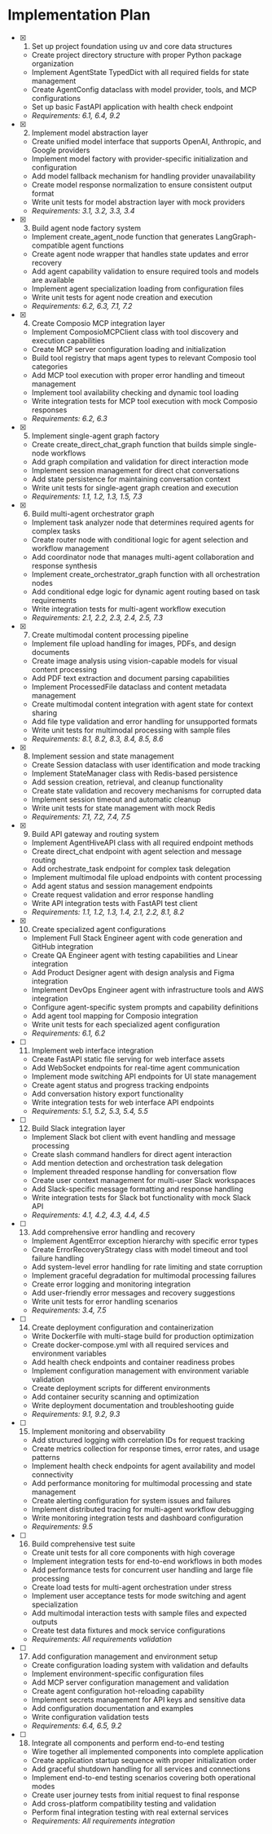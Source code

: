 # Implementation Plan

- [x] 1. Set up project foundation using uv and core data structures
  - Create project directory structure with proper Python package organization
  - Implement AgentState TypedDict with all required fields for state management
  - Create AgentConfig dataclass with model provider, tools, and MCP configurations
  - Set up basic FastAPI application with health check endpoint
  - _Requirements: 6.1, 6.4, 9.2_

- [x] 2. Implement model abstraction layer
  - Create unified model interface that supports OpenAI, Anthropic, and Google providers
  - Implement model factory with provider-specific initialization and configuration
  - Add model fallback mechanism for handling provider unavailability
  - Create model response normalization to ensure consistent output format
  - Write unit tests for model abstraction layer with mock providers
  - _Requirements: 3.1, 3.2, 3.3, 3.4_

- [x] 3. Build agent node factory system
  - Implement create_agent_node function that generates LangGraph-compatible agent functions
  - Create agent node wrapper that handles state updates and error recovery
  - Add agent capability validation to ensure required tools and models are available
  - Implement agent specialization loading from configuration files
  - Write unit tests for agent node creation and execution
  - _Requirements: 6.2, 6.3, 7.1, 7.2_

- [x] 4. Create Composio MCP integration layer
  - Implement ComposioMCPClient class with tool discovery and execution capabilities
  - Create MCP server configuration loading and initialization
  - Build tool registry that maps agent types to relevant Composio tool categories
  - Add MCP tool execution with proper error handling and timeout management
  - Implement tool availability checking and dynamic tool loading
  - Write integration tests for MCP tool execution with mock Composio responses
  - _Requirements: 6.2, 6.3_

- [x] 5. Implement single-agent graph factory
  - Create create_direct_chat_graph function that builds simple single-node workflows
  - Add graph compilation and validation for direct interaction mode
  - Implement session management for direct chat conversations
  - Add state persistence for maintaining conversation context
  - Write unit tests for single-agent graph creation and execution
  - _Requirements: 1.1, 1.2, 1.3, 1.5, 7.3_

- [x] 6. Build multi-agent orchestrator graph
  - Implement task analyzer node that determines required agents for complex tasks
  - Create router node with conditional logic for agent selection and workflow management
  - Add coordinator node that manages multi-agent collaboration and response synthesis
  - Implement create_orchestrator_graph function with all orchestration nodes
  - Add conditional edge logic for dynamic agent routing based on task requirements
  - Write integration tests for multi-agent workflow execution
  - _Requirements: 2.1, 2.2, 2.3, 2.4, 2.5, 7.3_

- [x] 7. Create multimodal content processing pipeline
  - Implement file upload handling for images, PDFs, and design documents
  - Create image analysis using vision-capable models for visual content processing
  - Add PDF text extraction and document parsing capabilities
  - Implement ProcessedFile dataclass and content metadata management
  - Create multimodal content integration with agent state for context sharing
  - Add file type validation and error handling for unsupported formats
  - Write unit tests for multimodal processing with sample files
  - _Requirements: 8.1, 8.2, 8.3, 8.4, 8.5, 8.6_

- [x] 8. Implement session and state management
  - Create Session dataclass with user identification and mode tracking
  - Implement StateManager class with Redis-based persistence
  - Add session creation, retrieval, and cleanup functionality
  - Create state validation and recovery mechanisms for corrupted data
  - Implement session timeout and automatic cleanup
  - Write unit tests for state management with mock Redis
  - _Requirements: 7.1, 7.2, 7.4, 7.5_

- [x] 9. Build API gateway and routing system
  - Implement AgentHiveAPI class with all required endpoint methods
  - Create direct_chat endpoint with agent selection and message routing
  - Add orchestrate_task endpoint for complex task delegation
  - Implement multimodal file upload endpoints with content processing
  - Add agent status and session management endpoints
  - Create request validation and error response handling
  - Write API integration tests with FastAPI test client
  - _Requirements: 1.1, 1.2, 1.3, 1.4, 2.1, 2.2, 8.1, 8.2_

- [x] 10. Create specialized agent configurations
  - Implement Full Stack Engineer agent with code generation and GitHub integration
  - Create QA Engineer agent with testing capabilities and Linear integration
  - Add Product Designer agent with design analysis and Figma integration
  - Implement DevOps Engineer agent with infrastructure tools and AWS integration
  - Configure agent-specific system prompts and capability definitions
  - Add agent tool mapping for Composio integration
  - Write unit tests for each specialized agent configuration
  - _Requirements: 6.1, 6.2_

- [ ] 11. Implement web interface integration
  - Create FastAPI static file serving for web interface assets
  - Add WebSocket endpoints for real-time agent communication
  - Implement mode switching API endpoints for UI state management
  - Create agent status and progress tracking endpoints
  - Add conversation history export functionality
  - Write integration tests for web interface API endpoints
  - _Requirements: 5.1, 5.2, 5.3, 5.4, 5.5_

- [ ] 12. Build Slack integration layer
  - Implement Slack bot client with event handling and message processing
  - Create slash command handlers for direct agent interaction
  - Add mention detection and orchestration task delegation
  - Implement threaded response handling for conversation flow
  - Create user context management for multi-user Slack workspaces
  - Add Slack-specific message formatting and response handling
  - Write integration tests for Slack bot functionality with mock Slack API
  - _Requirements: 4.1, 4.2, 4.3, 4.4, 4.5_

- [ ] 13. Add comprehensive error handling and recovery
  - Implement AgentError exception hierarchy with specific error types
  - Create ErrorRecoveryStrategy class with model timeout and tool failure handling
  - Add system-level error handling for rate limiting and state corruption
  - Implement graceful degradation for multimodal processing failures
  - Create error logging and monitoring integration
  - Add user-friendly error messages and recovery suggestions
  - Write unit tests for error handling scenarios
  - _Requirements: 3.4, 7.5_

- [ ] 14. Create deployment configuration and containerization
  - Write Dockerfile with multi-stage build for production optimization
  - Create docker-compose.yml with all required services and environment variables
  - Add health check endpoints and container readiness probes
  - Implement configuration management with environment variable validation
  - Create deployment scripts for different environments
  - Add container security scanning and optimization
  - Write deployment documentation and troubleshooting guide
  - _Requirements: 9.1, 9.2, 9.3_

- [ ] 15. Implement monitoring and observability
  - Add structured logging with correlation IDs for request tracking
  - Create metrics collection for response times, error rates, and usage patterns
  - Implement health check endpoints for agent availability and model connectivity
  - Add performance monitoring for multimodal processing and state management
  - Create alerting configuration for system issues and failures
  - Implement distributed tracing for multi-agent workflow debugging
  - Write monitoring integration tests and dashboard configuration
  - _Requirements: 9.5_

- [ ] 16. Build comprehensive test suite
  - Create unit tests for all core components with high coverage
  - Implement integration tests for end-to-end workflows in both modes
  - Add performance tests for concurrent user handling and large file processing
  - Create load tests for multi-agent orchestration under stress
  - Implement user acceptance tests for mode switching and agent specialization
  - Add multimodal interaction tests with sample files and expected outputs
  - Create test data fixtures and mock service configurations
  - _Requirements: All requirements validation_

- [ ] 17. Add configuration management and environment setup
  - Create configuration loading system with validation and defaults
  - Implement environment-specific configuration files
  - Add MCP server configuration management and validation
  - Create agent configuration hot-reloading capability
  - Implement secrets management for API keys and sensitive data
  - Add configuration documentation and examples
  - Write configuration validation tests
  - _Requirements: 6.4, 6.5, 9.2_

- [ ] 18. Integrate all components and perform end-to-end testing
  - Wire together all implemented components into complete application
  - Create application startup sequence with proper initialization order
  - Add graceful shutdown handling for all services and connections
  - Implement end-to-end testing scenarios covering both operational modes
  - Create user journey tests from initial request to final response
  - Add cross-platform compatibility testing and validation
  - Perform final integration testing with real external services
  - _Requirements: All requirements integration_